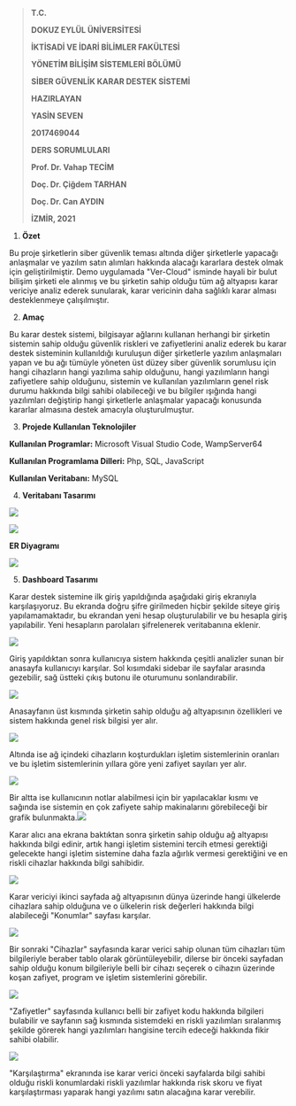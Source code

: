 > **T.C.**
>
> **DOKUZ EYLÜL ÜNİVERSİTESİ**
>
> **İKTİSADİ VE İDARİ BİLİMLER FAKÜLTESİ**
>
> **YÖNETİM BİLİŞİM SİSTEMLERİ BÖLÜMÜ**
>
> **SİBER GÜVENLİK KARAR DESTEK SİSTEMİ**
>
> **HAZIRLAYAN**
>
> **YASİN SEVEN**
>
> **2017469044**
>
> **DERS SORUMLULARI**
>
> **Prof. Dr. Vahap TECİM**
>
> **Doç. Dr. Çiğdem TARHAN**
>
> **Doç. Dr. Can AYDIN**
>
> **İZMİR, 2021**

1.  **Özet**

Bu proje şirketlerin siber güvenlik teması altında diğer şirketlerle
yapacağı anlaşmalar ve yazılım satın alımları hakkında alacağı kararlara
destek olmak için geliştirilmiştir. Demo uygulamada "Ver-Cloud" isminde
hayali bir bulut bilişim şirketi ele alınmış ve bu şirketin sahip olduğu
tüm ağ altyapısı karar vericiye analiz ederek sunularak, karar vericinin
daha sağlıklı karar alması desteklenmeye çalışılmıştır.

2.  **Amaç**

Bu karar destek sistemi, bilgisayar ağlarını kullanan herhangi bir
şirketin sistemin sahip olduğu güvenlik riskleri ve zafiyetlerini analiz
ederek bu karar destek sisteminin kullanıldığı kuruluşun diğer
şirketlerle yazılım anlaşmaları yapan ve bu ağı tümüyle yöneten üst
düzey siber güvenlik sorumlusu için hangi cihazların hangi yazılıma
sahip olduğunu, hangi yazılımların hangi zafiyetlere sahip olduğunu,
sistemin ve kullanılan yazılımların genel risk durumu hakkında bilgi
sahibi olabileceği ve bu bilgiler ışığında hangi yazılımları değiştirip
hangi şirketlerle anlaşmalar yapacağı konusunda kararlar almasına destek
amacıyla oluşturulmuştur.

3.  **Projede Kullanılan Teknolojiler**

**Kullanılan Programlar:** Microsoft Visual Studio Code, WampServer64

**Kullanılan Programlama Dilleri:** Php, SQL, JavaScript

**Kullanılan Veritabanı:** MySQL

4.  **Veritabanı Tasarımı**

![](https://github.com/svnyasin/Siber-Guvenlik-Yonetimi-Karar-Destek-Sistemi/blob/main/myMediaFolder\media\image18.png)

![](https://github.com/svnyasin/Siber-Guvenlik-Yonetimi-Karar-Destek-Sistemi/blob/main/myMediaFolder\media\image1.png)

**ER Diyagramı**

![](https://github.com/svnyasin/Siber-Guvenlik-Yonetimi-Karar-Destek-Sistemi/blob/main/myMediaFolder\media\image7.png)

5.  **Dashboard Tasarımı**

Karar destek sistemine ilk giriş yapıldığında aşağıdaki giriş ekranıyla
karşılaşıyoruz. Bu ekranda doğru şifre girilmeden hiçbir şekilde siteye
giriş yapılamamaktadır, bu ekrandan yeni hesap oluşturulabilir ve bu
hesapla giriş yapılabilir. Yeni hesapların parolaları şifrelenerek
veritabanına eklenir.

![](https://github.com/svnyasin/Siber-Guvenlik-Yonetimi-Karar-Destek-Sistemi/blob/main/myMediaFolder\media\image27.png)

Giriş yapıldıktan sonra kullanıcıya sistem hakkında çeşitli analizler
sunan bir anasayfa kullanıcıyı karşılar. Sol kısımdaki sidebar ile
sayfalar arasında gezebilir, sağ üstteki çıkış butonu ile oturumunu
sonlandırabilir.

![](https://github.com/svnyasin/Siber-Guvenlik-Yonetimi-Karar-Destek-Sistemi/blob/main/myMediaFolder\media\image26.png)

Anasayfanın üst kısmında şirketin sahip olduğu ağ altyapısının
özellikleri ve sistem hakkında genel risk bilgisi yer alır.

![](https://github.com/svnyasin/Siber-Guvenlik-Yonetimi-Karar-Destek-Sistemi/blob/main/myMediaFolder\media\image13.png)

Altında ise ağ içindeki cihazların koşturdukları işletim sistemlerinin
oranları ve bu işletim sistemlerinin yıllara göre yeni zafiyet sayıları
yer alır.

![](https://github.com/svnyasin/Siber-Guvenlik-Yonetimi-Karar-Destek-Sistemi/blob/main/myMediaFolder\media\image16.png)

Bir altta ise kullanıcının notlar alabilmesi için bir yapılacaklar kısmı
ve sağında ise sistemin en çok zafiyete sahip makinalarını görebileceği
bir grafik
bulunmakta.![](https://github.com/svnyasin/Siber-Guvenlik-Yonetimi-Karar-Destek-Sistemi/blob/main/myMediaFolder\media\image15.png)

Karar alıcı ana ekrana baktıktan sonra şirketin sahip olduğu ağ
altyapısı hakkında bilgi edinir, artık hangi işletim sistemini tercih
etmesi gerektiği gelecekte hangi işletim sistemine daha fazla ağırlık
vermesi gerektiğini ve en riskli cihazlar hakkında bilgi sahibidir.

![](https://github.com/svnyasin/Siber-Guvenlik-Yonetimi-Karar-Destek-Sistemi/blob/main/myMediaFolder\media\image23.png)

Karar vericiyi ikinci sayfada ağ altyapısının dünya üzerinde hangi
ülkelerde cihazlara sahip olduğuna ve o ülkelerin risk değerleri
hakkında bilgi alabileceği "Konumlar" sayfası karşılar.

![](https://github.com/svnyasin/Siber-Guvenlik-Yonetimi-Karar-Destek-Sistemi/blob/main/myMediaFolder\media\image22.png)

Bir sonraki "Cihazlar" sayfasında karar verici sahip olunan tüm
cihazları tüm bilgileriyle beraber tablo olarak görüntüleyebilir,
dilerse bir önceki sayfadan sahip olduğu konum bilgileriyle belli bir
cihazı seçerek o cihazın üzerinde koşan zafiyet, program ve işletim
sistemlerini görebilir.

![](https://github.com/svnyasin/Siber-Guvenlik-Yonetimi-Karar-Destek-Sistemi/blob/main/myMediaFolder\media\image4.png)

"Zafiyetler" sayfasında kullanıcı belli bir zafiyet kodu hakkında
bilgileri bulabilir ve sayfanın sağ kısmında sistemdeki en riskli
yazılımları sıralanmış şekilde görerek hangi yazılımları hangisine
tercih edeceği hakkında fikir sahibi olabilir.

![](https://github.com/svnyasin/Siber-Guvenlik-Yonetimi-Karar-Destek-Sistemi/blob/main/myMediaFolder\media\image8.png)

"Karşılaştırma" ekranında ise karar verici önceki sayfalarda bilgi
sahibi olduğu riskli konumlardaki riskli yazılımlar hakkında risk skoru
ve fiyat karşılaştırması yaparak hangi yazılımı satın alacağına karar
verebilir.
